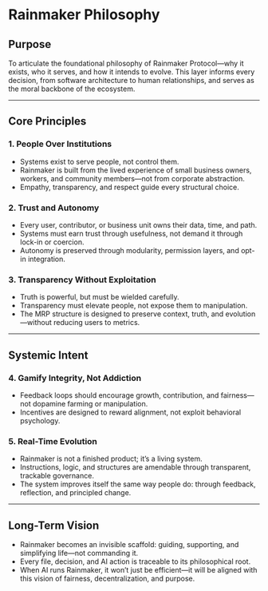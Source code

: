 # Rainmaker Philosophy

## Purpose
To articulate the foundational philosophy of Rainmaker Protocol—why it exists, who it serves, and how it intends to evolve. This layer informs every decision, from software architecture to human relationships, and serves as the moral backbone of the ecosystem.

---

## Core Principles

### 1. People Over Institutions
- Systems exist to serve people, not control them.
- Rainmaker is built from the lived experience of small business owners, workers, and community members—not from corporate abstraction.
- Empathy, transparency, and respect guide every structural choice.

### 2. Trust and Autonomy
- Every user, contributor, or business unit owns their data, time, and path.
- Systems must earn trust through usefulness, not demand it through lock-in or coercion.
- Autonomy is preserved through modularity, permission layers, and opt-in integration.

### 3. Transparency Without Exploitation
- Truth is powerful, but must be wielded carefully.
- Transparency must elevate people, not expose them to manipulation.
- The MRP structure is designed to preserve context, truth, and evolution—without reducing users to metrics.

---

## Systemic Intent

### 4. Gamify Integrity, Not Addiction
- Feedback loops should encourage growth, contribution, and fairness—not dopamine farming or manipulation.
- Incentives are designed to reward alignment, not exploit behavioral psychology.

### 5. Real-Time Evolution
- Rainmaker is not a finished product; it’s a living system.
- Instructions, logic, and structures are amendable through transparent, trackable governance.
- The system improves itself the same way people do: through feedback, reflection, and principled change.

---

## Long-Term Vision

- Rainmaker becomes an invisible scaffold: guiding, supporting, and simplifying life—not commanding it.
- Every file, decision, and AI action is traceable to its philosophical root.
- When AI runs Rainmaker, it won’t just be efficient—it will be aligned with this vision of fairness, decentralization, and purpose.

